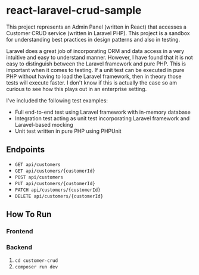 # react-laravel-crud-sample
This project represents an Admin Panel (written in React) that accesses a Customer CRUD service (written in Laravel PHP).  This project is a sandbox for understanding best practices in design patterns and also in testing.

Laravel does a great job of incorporating ORM and data access in a very intuitive and easy to understand manner.  However,
I have found that it is not easy to distinguish between the Laravel framework and pure PHP.  This is important when it comes to testing.  If a unit test can be executed in pure PHP without having to load the Laravel framework, then in theory those tests will execute faster.  I don't know if this is actually the case so am curious to see how this plays out in an enterprise setting.

I've included the following test examples:
* Full end-to-end test using Laravel framework with in-memory database
* Integration test acting as unit test incorporating Laravel framework and Laravel-based mocking
* Unit test written in pure PHP using PHPUnit

## Endpoints

* `GET api/customers`
* `GET api/customers/{customerId}`
* `POST api/customers`
* `PUT api/customers/{customerId}`
* `PATCH api/customers/{customerId}`
* `DELETE api/customers/{customerId}`

## How To Run

### Frontend

### Backend
1. `cd customer-crud`
2. `composer run dev`
